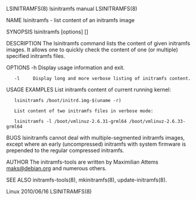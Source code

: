 LSINITRAMFS(8)                                                                              lsinitramfs manual                                                                             LSINITRAMFS(8)

NAME
       lsinitramfs - list content of an initramfs image

SYNOPSIS
       lsinitramfs [options] <initramfsfile> [<initramfsfile>]

DESCRIPTION
       The lsinitramfs command lists the content of given initramfs images. It allows one to quickly check the content of one (or multiple) specified initramfs files.

OPTIONS
       -h     Display usage information and exit.

       -l     Display long and more verbose listing of initramfs content.

USAGE EXAMPLES
       List initramfs content of current running kernel:

       lsinitramfs /boot/initrd.img-$(uname -r)

       List content of two initramfs files in verbose mode:

       lsinitramfs -l /boot/vmlinuz-2.6.31-grml64 /boot/vmlinuz-2.6.33-grml64

BUGS
       lsinitramfs cannot deal with multiple-segmented initramfs images, except where an early (uncompressed) initramfs with system firmware is prepended to the regular compressed initramfs.

AUTHOR
       The initramfs-tools are written by Maximilian Attems <maks@debian.org> and numerous others.

SEE ALSO
        initramfs-tools(8), mkinitramfs(8), update-initramfs(8).

Linux                                                                                           2010/06/16                                                                                 LSINITRAMFS(8)

